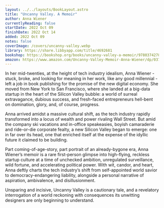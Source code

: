 ```yaml
---
layout: ../../layouts/BookLayout.astro
title: "Uncanny Valley. A Memoir"
author: Anna Wiener
currentlyReading: false
startDate: 2022 Oct 09
finishDate: 2022 Oct 14
added: 2022 Oct 09
notes: false
coverImage: /covers/uncanny-valley.webp
library: https://share.libbyapp.com/title/4692681
bookshop: https://bookshop.org/books/uncanny-valley-a-memoir/9780374278014
amazon: https://www.amazon.com/Uncanny-Valley-Memoir-Anna-Wiener/dp/0374278016
---
```


In her mid-twenties, at the height of tech industry idealism, Anna Wiener - stuck, broke, and looking for meaning in her work, like any good millennial - left a job in book publishing for the promise of the new digital economy. She moved from New York to San Francisco, where she landed at a big-data startup in the heart of the Silicon Valley bubble: a world of surreal extravagance, dubious success, and fresh-faced entrepreneurs hell-bent on domination, glory, and, of course, progress.

Anna arrived amidst a massive cultural shift, as the tech industry rapidly transformed into a locus of wealth and power rivaling Wall Street. But amid the company ski vacations and in-office speakeasies, boyish camaraderie and ride-or-die corporate fealty, a new Silicon Valley began to emerge: one in far over its head, one that enriched itself at the expense of the idyllic future it claimed to be building.

Part coming-of-age-story, part portrait of an already-bygone era, Anna Wiener’s memoir is a rare first-person glimpse into high-flying, reckless startup culture at a time of unchecked ambition, unregulated surveillance, wild fortune, and accelerating political power. With wit, candor, and heart, Anna deftly charts the tech industry’s shift from self-appointed world savior to democracy-endangering liability, alongside a personal narrative of aspiration, ambivalence, and disillusionment.

Unsparing and incisive, Uncanny Valley is a cautionary tale, and a revelatory interrogation of a world reckoning with consequences its unwitting designers are only beginning to understand.  
